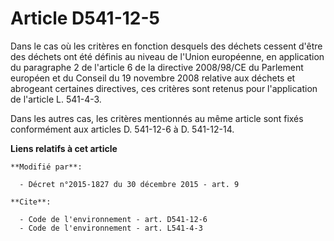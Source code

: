 # Article D541-12-5

Dans le cas où les critères en fonction desquels des déchets cessent d'être des déchets ont été définis au niveau de l'Union
européenne, en application du paragraphe 2 de l'article 6 de la directive 2008/98/CE du Parlement européen et du Conseil du
19 novembre 2008 relative aux déchets et abrogeant certaines directives, ces critères sont retenus pour l'application de
l'article L. 541-4-3.

Dans les autres cas, les critères mentionnés au même article sont fixés conformément aux articles D. 541-12-6 à D. 541-12-14.

**Liens relatifs à cet article**

	**Modifié par**:

	  - Décret n°2015-1827 du 30 décembre 2015 - art. 9

	**Cite**:

	  - Code de l'environnement - art. D541-12-6
	  - Code de l'environnement - art. L541-4-3

